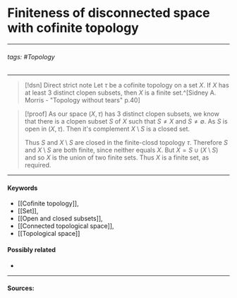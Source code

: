 # Finiteness of disconnected space with cofinite topology
***
###### tags: #Topology 
***
>[!dsn] Direct strict note
>Let $\tau$ be a cofinite topology on a set $X$. If $X$ has at least $3$ distinct clopen subsets, then $X$ is a finite set.^[Sidney A. Morris - "Topology without tears" p.40]

>[!proof]
>As our space $(X,\tau)$ has $3$ distinct clopen subsets, we know that there is a clopen subset $S$ of $X$ such that $S\ne X$ and $S\ne\emptyset$. As $S$ is open in $(X,\tau)$. Then it's complement $X\setminus S$ is a closed set.
>
>Thus $S$ and $X\setminus S$ are closed in the finite-closd topology $\tau$. Therefore $S$
 and $X\setminus S$ are both finite, since neither equals $X$. But $X=S\cup(X\setminus S)$ and so $X$ is the union of two finite sets. Thus $X$ is a finite set, as required.
***
#### Keywords
- [[Cofinite topology]],
- [[Set]],
- [[Open and closed subsets]],
- [[Connected topological space]],
- [[Topological space]]
#### Possibly related
- 
***
#### Sources: